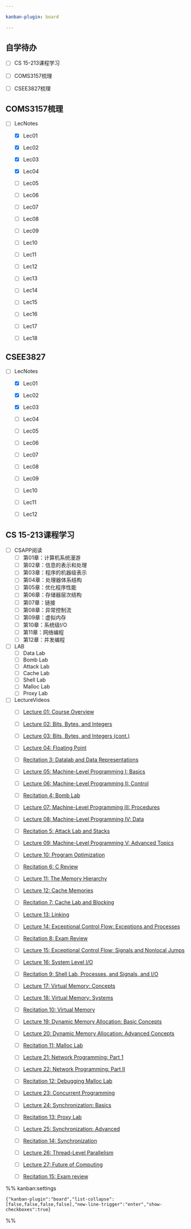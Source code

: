 ```yaml
---

kanban-plugin: board

---
```


## 自学待办

- [ ] CS 15-213课程学习
- [ ] COMS3157梳理
- [ ] CSEE3827梳理


## COMS3157梳理

- [ ] LecNotes
	- [x] Lec01
	- [x] Lec02
	- [x] Lec03
	- [x] Lec04
	- [ ] Lec05
	- [ ] Lec06
	- [ ] Lec07
	- [ ] Lec08
	- [ ] Lec09
	- [ ] Lec10
	- [ ] Lec11
	- [ ] Lec12
	- [ ] Lec13
	- [ ] Lec14
	- [ ] Lec15
	- [ ] Lec16
	- [ ] Lec17
	- [ ] Lec18


## CSEE3827

- [ ] LecNotes
	- [x] Lec01
	- [x] Lec02
	- [x] Lec03
	- [ ] Lec04
	- [ ] Lec05
	- [ ] Lec06
	- [ ] Lec07
	- [ ] Lec08
	- [ ] Lec09
	- [ ] Lec10
	- [ ] Lec11
	- [ ] Lec12


## CS 15-213课程学习

- [ ] CSAPP阅读
	- [ ] 第01章：计算机系统漫游
	- [ ] 第02章：信息的表示和处理
	- [ ] 第03章：程序的机器级表示
	- [ ] 第04章：处理器体系结构
	- [ ] 第05章：优化程序性能
	- [ ] 第06章：存储器层次结构
	- [ ] 第07章：链接
	- [ ] 第08章：异常控制流
	- [ ] 第09章：虚拟内存
	- [ ] 第10章：系统级I/O
	- [ ] 第11章：网络编程
	- [ ] 第12章：并发编程
- [ ] LAB
	- [ ] Data Lab
	- [ ] Bomb Lab
	- [ ] Attack Lab
	- [ ] Cache Lab
	- [ ] Shell Lab
	- [ ] Malloc Lab
	- [ ] Proxy Lab
- [ ] LectureVideos
	- [ ] [Lecture 01: Course Overview](https://scs.hosted.panopto.com/Panopto/Pages/Viewer.aspx?id=d8c83d3a-8074-4afe-ae3b-693e2250999a)
	- [ ] [Lecture 02: Bits, Bytes, and Integers](https://scs.hosted.panopto.com/Panopto/Pages/Viewer.aspx?id=6ca8cdb4-6961-42d9-8fac-299e53759a17)
	- [ ] [Lecture 03: Bits, Bytes, and Integers (cont.)](https://scs.hosted.panopto.com/Panopto/Pages/Viewer.aspx?id=526e6341-aa53-4107-8fa1-d13c0e92342e)
	- [ ] [Lecture 04: Floating Point](https://scs.hosted.panopto.com/Panopto/Pages/Viewer.aspx?id=8dd08ed5-7688-4b34-937f-201b909f61c7)
	- [ ] [Recitation 3: Datalab and Data Representations](https://scs.hosted.panopto.com/Panopto/Pages/Viewer.aspx?id=392a2070-4d49-443c-90b8-4fbbc9f666c6)
	- [ ] [Lecture 05: Machine-Level Programming I: Basics](https://scs.hosted.panopto.com/Panopto/Pages/Viewer.aspx?id=6e410255-3858-4e85-89c7-812c5845d197)
	- [ ] [Lecture 06: Machine-Level Programming II: Control](https://scs.hosted.panopto.com/Panopto/Pages/Viewer.aspx?id=fc93c499-8fc9-4652-9a99-711058054afb)
	- [ ] [Recitation 4: Bomb Lab](https://scs.hosted.panopto.com/Panopto/Pages/Viewer.aspx?id=0ed08c72-f0f1-4982-aebc-92d3db7af9fd)
	- [ ] [Lecture 07: Machine-Level Programming III: Procedures](https://scs.hosted.panopto.com/Panopto/Pages/Viewer.aspx?id=2994255f-923b-4ad4-8fb4-5def7fd802cd)
	- [ ] [Lecture 08: Machine-Level Programming IV: Data](https://scs.hosted.panopto.com/Panopto/Pages/Viewer.aspx?id=03308c94-fc20-40d8-8978-1a9b81c344ed)
	- [ ] [Recitation 5: Attack Lab and Stacks](https://scs.hosted.panopto.com/Panopto/Pages/Viewer.aspx?id=60c65748-2026-463f-8c57-134fd6661cdf)
	- [ ] [Lecture 09: Machine-Level Programming V: Advanced Topics](https://scs.hosted.panopto.com/Panopto/Pages/Viewer.aspx?id=3f0bf9ca-d640-4798-b91a-73aed656a10a)
	- [ ] [Lecture 10: Program Optimization](https://scs.hosted.panopto.com/Panopto/Pages/Viewer.aspx?id=4b1da67c-2980-4b96-82e7-2f99139a2c0d)
	- [ ] [Recitation 6: C Review](https://scs.hosted.panopto.com/Panopto/Pages/Viewer.aspx?id=23512312-0ade-4d1a-85ca-d255fe28abde)
	- [ ] [Lecture 11: The Memory Hierarchy](https://scs.hosted.panopto.com/Panopto/Pages/Viewer.aspx?id=06dfcd19-1024-49eb-add8-3486a38d1426)
	- [ ] [Lecture 12: Cache Memories](https://scs.hosted.panopto.com/Panopto/Pages/Viewer.aspx?id=3395b86e-0bd4-425d-8872-251e714acdd7)
	- [ ] [Recitation 7: Cache Lab and Blocking](https://scs.hosted.panopto.com/Panopto/Pages/Viewer.aspx?id=17464223-21aa-485b-9de7-749dd2562616)
	- [ ] [Lecture 13: Linking](https://scs.hosted.panopto.com/Panopto/Pages/Viewer.aspx?id=0aef84fc-a53b-49c6-bb43-14cb2b175249)
	- [ ] [Lecture 14: Exceptional Control Flow: Exceptions and Processes](https://scs.hosted.panopto.com/Panopto/Pages/Viewer.aspx?id=d2759175-d59e-4f80-ab9e-24c2f15c8adb)
	- [ ] [Recitation 8: Exam Review](https://scs.hosted.panopto.com/Panopto/Pages/Viewer.aspx?id=439e4c6b-6427-420f-a3a5-270685c151bd)
	- [ ] [Lecture 15: Exceptional Control Flow: Signals and Nonlocal Jumps](https://scs.hosted.panopto.com/Panopto/Pages/Viewer.aspx?id=aa227a4e-543a-4192-bef4-4eaf6aee1c21)
	- [ ] [Lecture 16: System Level I/O](https://scs.hosted.panopto.com/Panopto/Pages/Viewer.aspx?id=f107c2ce-79d5-4529-baeb-2bb495d8c11a)
	- [ ] [Recitation 9: Shell Lab, Processes, and Signals, and I/O](https://scs.hosted.panopto.com/Panopto/Pages/Viewer.aspx?id=e74d0ae6-7d44-4ac7-8893-6bc0cceaf667)
	- [ ] [Lecture 17: Virtual Memory: Concepts](https://scs.hosted.panopto.com/Panopto/Pages/Viewer.aspx?id=80cd47f9-2eba-4e7b-bbab-a2867f87b7fa)
	- [ ] [Lecture 18: Virtual Memory: Systems](https://scs.hosted.panopto.com/Panopto/Pages/Viewer.aspx?id=d3ac31f4-331d-469c-91bf-6ac6692f0159)
	- [ ] [Recitation 10: Virtual Memory](https://scs.hosted.panopto.com/Panopto/Pages/Viewer.aspx?id=3cfbe56c-5040-4268-8f2c-efb8f79c2ce5)
	- [ ] [Lecture 19: Dynamic Memory Allocation: Basic Concepts](https://scs.hosted.panopto.com/Panopto/Pages/Viewer.aspx?id=d69a8072-3d23-4604-8081-0edeba33bb52)
	- [ ] [Lecture 20: Dynamic Memory Allocation: Advanced Concepts](https://scs.hosted.panopto.com/Panopto/Pages/Viewer.aspx?id=3efacbed-aa6d-4d18-b354-24cdc453e1e8)
	- [ ] [Recitation 11: Malloc Lab](https://scs.hosted.panopto.com/Panopto/Pages/Viewer.aspx?id=2cbcc7f7-ceb0-49cd-9188-a46ca175992b)
	- [ ] [Lecture 21: Network Programming: Part 1](https://scs.hosted.panopto.com/Panopto/Pages/Viewer.aspx?id=54178cf8-d57e-4984-b46c-b66db645431a)
	- [ ] [Lecture 22: Network Programming: Part II](https://scs.hosted.panopto.com/Panopto/Pages/Viewer.aspx?id=0015deb4-3584-4b10-98c9-38f27784feb4)
	- [ ] [Recitation 12: Debugging Malloc Lab](https://scs.hosted.panopto.com/Panopto/Pages/Viewer.aspx?id=9999678d-736f-4e25-bc0c-c7c51d49bb6c)
	- [ ] [Lecture 23: Concurrent Programming](https://scs.hosted.panopto.com/Panopto/Pages/Viewer.aspx?id=0be3c53f-5d35-40f0-a5ab-55897a2c91a5)
	- [ ] [Lecture 24: Synchronization: Basics](https://scs.hosted.panopto.com/Panopto/Pages/Viewer.aspx?id=aae5ff94-1551-42b6-8981-7d19157afa0c)
	- [ ] [Recitation 13: Proxy Lab](https://scs.hosted.panopto.com/Panopto/Pages/Viewer.aspx?id=497ee812-53c8-4343-bc0e-068fbe4f8d08)
	- [ ] [Lecture 25: Synchronization: Advanced](https://scs.hosted.panopto.com/Panopto/Pages/Viewer.aspx?id=06892ab8-1a16-46de-8910-537dab546828)
	- [ ] [Recitation 14: Synchronization](https://scs.hosted.panopto.com/Panopto/Pages/Viewer.aspx?id=ab34098b-11ef-4aa4-abf1-3e5c12ebbb52)
	- [ ] [Lecture 26: Thread-Level Parallelism](https://scs.hosted.panopto.com/Panopto/Pages/Viewer.aspx?id=9ba08262-5318-45f2-a7e1-475e33a98e53)
	- [ ] [Lecture 27: Future of Computing](https://scs.hosted.panopto.com/Panopto/Pages/Viewer.aspx?id=7fdc2275-4390-46fb-a436-435e7c535c86)
	- [ ] [Recitation 15: Exam review](https://scs.hosted.panopto.com/Panopto/Pages/Viewer.aspx?id=a14ec128-e639-408f-ba6c-eaedfb0810f2)




%% kanban:settings
```
{"kanban-plugin":"board","list-collapse":[false,false,false,false],"new-line-trigger":"enter","show-checkboxes":true}
```
%%